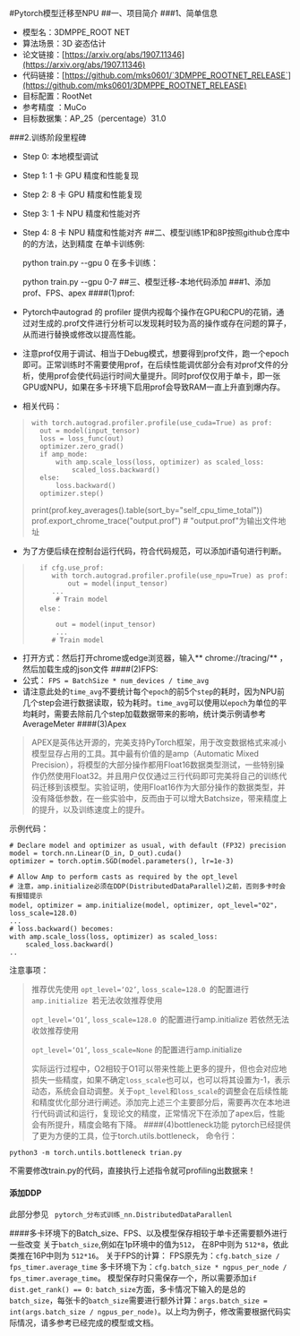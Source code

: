 #Pytorch模型迁移至NPU
##一、项目简介
###1、简单信息
* 模型名：3DMPPE_ROOT NET
* 算法场景：3D 姿态估计
* 论文链接：[https://arxiv.org/abs/1907.11346](https://arxiv.org/abs/1907.11346)
* 代码链接：[https://github.com/mks0601/`3DMPPE_ROOTNET_RELEASE`](https://github.com/mks0601/3DMPPE_ROOTNET_RELEASE)
* 目标配置：RootNet
* 参考精度 ：MuCo
* 目标数据集：AP_25（percentage）31.0

###2.训练阶段里程碑
* Step 0: 本地模型调试
* Step 1: 1 卡 GPU 精度和性能复现
* Step 2: 8 卡 GPU 精度和性能复现
* Step 3: 1 卡 NPU 精度和性能对齐
* Step 4: 8 卡 NPU 精度和性能对齐
##二、模型训练1P和8P按照github仓库中的的方法，达到精度
在单卡训练例:

    python train.py --gpu 0
在多卡训练：

    python train.py --gpu 0-7
##三、模型迁移-本地代码添加
###1、添加prof、FPS、apex
####(1)prof:
* Pytorch中autograd 的 profiler 提供内视每个操作在GPU和CPU的花销，通过对生成的.prof文件进行分析可以发现耗时较为高的操作或存在问题的算子，从而进行替换或修改以提高性能。
* 注意prof仅用于调试、相当于Debug模式，想要得到prof文件，跑一个epoch即可。正常训练时不需要使用prof，在后续性能调优部分会有对prof文件的分析，使用prof会使代码运行时间大量提升。同时prof仅仅用于单卡，即一张GPU或NPU，如果在多卡环境下启用prof会导致RAM一直上升直到爆内存。
* 相关代码：

>     with torch.autograd.profiler.profile(use_cuda=True) as prof: 
> 	    out = model(input_tensor)
> 	    loss = loss_func(out)
> 	    optimizer.zero_grad()
> 	    if amp_mode:
> 	        with amp.scale_loss(loss, optimizer) as scaled_loss:
> 	            scaled_loss.backward()
> 	    else:
> 	        loss.backward()
> 	    optimizer.step()
> 
> 	print(prof.key_averages().table(sort_by="self_cpu_time_total"))
> 	prof.export_chrome_trace("output.prof") # "output.prof"为输出文件地址

* 为了方便后续在控制台运行代码，符合代码规范，可以添加if语句进行判断。
> 	    if cfg.use_prof:
>          with torch.autograd.profiler.profile(use_npu=True) as prof:
>     	       out = model(input_tensor)
>     	   ...
>     	    # Train model
>     	else：
>     
>     	    out = model(input_tensor)
>     	    ...
>     	   # Train model

* 打开方式：然后打开chrome或edge浏览器，输入**  chrome://tracing/**  ，然后加载生成的json文件
####(2)FPS:
* 公式： `FPS = BatchSize * num_devices / time_avg`
* 请注意此处的`time_avg`不要统计每个`epoch`的前5个`step`的耗时，因为NPU前几个step会进行数据读取，较为耗时。`time_avg`可以使用以`epoch`为单位的平均耗时，需要去除前几个step加载数据带来的影响，统计类示例请参考AverageMeter
####(3)Apex

>  APEX是英伟达开源的，完美支持PyTorch框架，用于改变数据格式来减小模型显存占用的工具。其中最有价值的是amp（Automatic Mixed Precision），将模型的大部分操作都用Float16数据类型测试，一些特别操作仍然使用Float32。并且用户仅仅通过三行代码即可完美将自己的训练代码迁移到该模型。实验证明，使用Float16作为大部分操作的数据类型，并没有降低参数，在一些实验中，反而由于可以增大Batchsize，带来精度上的提升，以及训练速度上的提升。

示例代码：

	# Declare model and optimizer as usual, with default (FP32) precision
	model = torch.nn.Linear(D_in, D_out).cuda()
	optimizer = torch.optim.SGD(model.parameters(), lr=1e-3)
	
	# Allow Amp to perform casts as required by the opt_level
	# 注意，amp.initialize必须在DDP(DistributedDataParallel)之前，否则多卡时会有报错提示
	model, optimizer = amp.initialize(model, optimizer, opt_level="O2"，loss_scale=128.0)
	...
	# loss.backward() becomes:
	with amp.scale_loss(loss, optimizer) as scaled_loss:
	    scaled_loss.backward()
	..
注意事项：

>   推荐优先使用 `opt_level=‘O2’`, `loss_scale=128.0 `的配置进行`amp.initialize `若无法收敛推荐使用
>   
>	`opt_level=‘O1’`, `loss_scale=128.0 `的配置进行amp.initialize 若依然无法收敛推荐使用
>	
>   `opt_level=‘O1’`, `loss_scale=None` 的配置进行amp.initialize   
>   
>   实际运行过程中，O2相较于O1可以带来性能上更多的提升，但也会对应地损失一些精度，如果不确定`loss_scale`也可以，也可以将其设置为-1，表示动态，系统会自动调整。关于`opt_level`和`loss_scale`的调整会在后续性能和精度优化部分进行阐述。添加完上述三个主要部分后，需要再次在本地进行代码调试和运行，复现论文的精度，正常情况下在添加了apex后，性能会有所提升，精度会略有下降。
####(4)bottleneck功能
pytorch已经提供了更为方便的工具，位于torch.utils.bottleneck， 命令行：

    python3 -m torch.untils.bottleneck trian.py
不需要修改train.py的代码，直接执行上述指令就可profiling出数据来！

#### 添加DDP
此部分参见   ` pytorch_分布式训练_nn.DistributedDataParallenl`

####多卡环境下的Batch_size、FPS、以及模型保存相较于单卡还需要额外进行一些改变
关于`batch_size`,例如在1p环境中的值为`512`， 在8P中则为 `512*8`，依此类推在16P中则为 `512*16`。
关于FPS的计算：
FPS原先为：`cfg.batch_size / fps_timer.average_time` 多卡环境下为：`cfg.batch_size * ngpus_per_node / fps_timer.average_time`。
模型保存时只需保存一个，所以需要添加`if dist.get_rank() == 0:`
`batch_size`方面，多卡情况下输入的是总的`batch_size`，每张卡的`batch_size`需要进行额外计算：`args.batch_size = int(args.batch_size / ngpus_per_node)`。以上均为例子，修改需要根据代码实际情况，请多参考已经完成的模型或文档。
